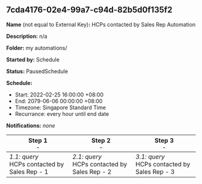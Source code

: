 ## 7cda4176-02e4-99a7-c94d-82b5d0f135f2

**Name** (not equal to External Key)**:** HCPs contacted by Sales Rep Automation

**Description:** n/a

**Folder:** my automations/

**Started by:** Schedule

**Status:** PausedSchedule

**Schedule:**

* Start: 2022-02-25 16:00:00 +08:00
* End: 2079-06-06 00:00:00 +08:00
* Timezone: Singapore Standard Time
* Recurrance: every hour until end date

**Notifications:** _none_


| Step 1<br>_<small>-</small>_ | Step 2<br>_<small>-</small>_ | Step 3<br>_<small>-</small>_ |
| --- | --- | --- |
| _1.1: query_<br>HCPs contacted by Sales Rep - 1 | _2.1: query_<br>HCPs contacted by Sales Rep - 2 | _3.1: query_<br>HCPs contacted by Sales Rep - 3 |
